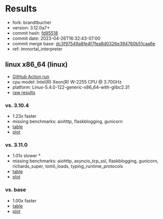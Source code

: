 # Results

- fork: brandtbucher
- version: 3.12.0a7+
- commit hash: [fd95518](https://github.com/brandtbucher/cpython/commit/fd95518)
- commit date: 2023-04-26T16:32:43-07:00
- commit merge base: [dc3f97549a8fe4f7fea8d0326e394760b51caa6e](https://github.com/brandtbucher/cpython/commit/dc3f97549a8fe4f7fea8d0326e394760b51caa6e)
- ref: immortal_interpreter

## linux x86_64 (linux)

- [GitHub Action run](https://github.com/faster-cpython/benchmarking/actions/runs/4815929986)
- cpu model: Intel(R) Xeon(R) W-2255 CPU @ 3.70GHz
- platform: Linux-5.4.0-122-generic-x86_64-with-glibc2.31
- [raw results](bm-20230426-linux-x86_64-brandtbucher-immortal_interpreter-3.12.0a7%2B-fd95518.json)

### vs. 3.10.4

- 1.23x faster
- missing benchmarks: aiohttp, flaskblogging, gunicorn
- [table](bm-20230426-linux-x86_64-brandtbucher-immortal_interpreter-3.12.0a7%2B-fd95518-vs-3.10.4.md)
- [plot](bm-20230426-linux-x86_64-brandtbucher-immortal_interpreter-3.12.0a7%2B-fd95518-vs-3.10.4.png)

### vs. 3.11.0

- 1.01x slower \*
- missing benchmarks: aiohttp, asyncio_tcp_ssl, flaskblogging, gunicorn, richards_super, tomli_loads, typing_runtime_protocols
- [table](bm-20230426-linux-x86_64-brandtbucher-immortal_interpreter-3.12.0a7%2B-fd95518-vs-3.11.0.md)
- [plot](bm-20230426-linux-x86_64-brandtbucher-immortal_interpreter-3.12.0a7%2B-fd95518-vs-3.11.0.png)

### vs. base

- 1.00x faster
- [table](bm-20230426-linux-x86_64-brandtbucher-immortal_interpreter-3.12.0a7%2B-fd95518-vs-base.md)
- [plot](bm-20230426-linux-x86_64-brandtbucher-immortal_interpreter-3.12.0a7%2B-fd95518-vs-base.png)

